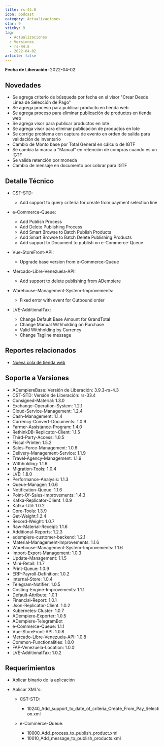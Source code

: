 ```yaml
---
title: rs-44.8
icon: podcast
category: Actualizaciones
star: 9
sticky: 9
tag:
  - Actualizaciones
  - Versiones
  - rs-44.8
  - 2022-04-02
article: false
---
```


**Fecha de Liberación:** 2022-04-02

## Novedades

- Se agrega criterio de búsqueda por fecha en el visor "Crear Desde Línea de Selección de Pago"
- Se agrega proceso para publicar producto en tienda web
- Se agrega proceso para eliminar publicación de productos en tienda web
- Se agrega visor para publicar productos en lote
- Se agrega visor para eliminar publicación de productos en lote
- Se corrige problema con captura de evento en orden de salida para validación de inventario
- Cambio de Monto base por Total General en cálculo de IGTF
- Se cambia la marca a "Manual" en retención de compras cuando es un IGTF
- Se valida retención por moneda
- Cambio de mensaje en documento por cobrar para IGTF

## Detalle Técnico

- CST-STD:
  - Add support to query criteria for create from payment selection line

- e-Commerce-Queue:
  - Add Publish Process
  - Add Delete Publishing Process
  - Add Smart Browse to Batch Publish Products
  - Add Smart Browse to Batch Delete Publishing Products
  - Add support to Document to publish on e-Commerce-Queue

- Vue-StoreFront-API:
  - Upgrade base version from e-Commerce-Queue

- Mercado-Libre-Venezuela-API:
  - Add support to delete publishing from ADempiere

- Warehouse-Management-System-Improvements:
  - Fixed error with event for Outbound order

- LVE-AdditionalTax:
  - Change Default Base Amount for GrandTotal
  - Change Manual Withholding on Purchase
  - Valid Withholding by Currency
  - Change Tagline message

## Reportes relacionados

- [Nueva cola de tienda web](https://github.com/erpcya/Control-PROSEIN/issues/214)

## Soporte a Versiones

- ADempiereBase: Versión de Liberación: 3.9.3-rs-4.3
- CST-STD: Versión de Liberación: rs-33.4
- Consigned-Material: 1.3.0
- Exchange-Operation-System: 1.2.1
- Cloud-Service-Management: 1.2.4
- Cash-Management: 1.1.4
- Currency-Convert-Documents: 1.0.9
- Farmer-Assistance-Program: 1.4.0
- RethinkDB-Replicator-Client: 1.1.5
- Third-Party-Access: 1.0.5
- Fiscal-Printer: 1.5.2
- Sales-Force-Management: 1.0.6
- Delivery-Management-Service: 1.1.9
- Travel-Agency-Management: 1.1.9
- Withholding: 1.1.6
- Migration-Tools: 1.0.4
- LVE: 1.8.0
- Performance-Analysis: 1.1.3
- Queue-Manager: 1.0.6
- Notification-Queue: 1.1.6
- Point-Of-Sales-Improvements: 1.4.3
- Kafka-Replicator-Client: 1.0.9
- Kafka-Util: 1.0.2
- Core-Tools: 1.3.9
- Get-Weight:1.2.4
- Record-Weight: 1.0.7
- Raw-Material-Receipt: 1.1.6
- Additional-Reports: 1.2.3
- adempiere-customer-backend: 1.2.1
- Material-Management-Improvements: 1.1.6
- Warehouse-Management-System-Improvements: 1.1.6
- Import-Export-Management: 1.0.3
- Update-Management: 1.1.5
- Mini-Retail: 1.1.7
- Print-Queue: 1.0.9
- ERP-Payroll-Definition: 1.0.2
- Internal-Store: 1.0.4
- Telegram-Notifier: 1.0.5
- Costing-Engine-Improvements: 1.1.1
- Default-Attribute: 1.0.1
- Financial-Report: 1.0.1
- Json-Replicator-Client: 1.0.2
- Kubernetes-Cluster: 1.0.7
- ADempiere-Exporter: 1.0.5
- ADempiere-TelegramBot
- e-Commerce-Queue: 1.1.1
- Vue-StoreFront-API: 1.0.8
- Mercado-Libre-Venezuela-API: 1.0.8
- Common-Functionalities: 1.0.0
- FAP-Venezuela-Location: 1.0.0
- LVE-AdditionalTax: 1.0.2

## Requerimientos

- Aplicar binario de la aplicación
- Aplicar XML's:
  
  - CST-STD:
    - 10240_Add_support_to_date_of_criteria_Create_From_Pay_Selection.xml

  - e-Commerce-Queue:
    - 10000_Add_process_to_publish_product.xml
    - 10010_Add_message_to_publish_products.xml
